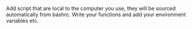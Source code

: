 Add script that are local to the computer you use, they will be sourced automatically
from bashrc.  Write your functions and add your environment variables etc.
